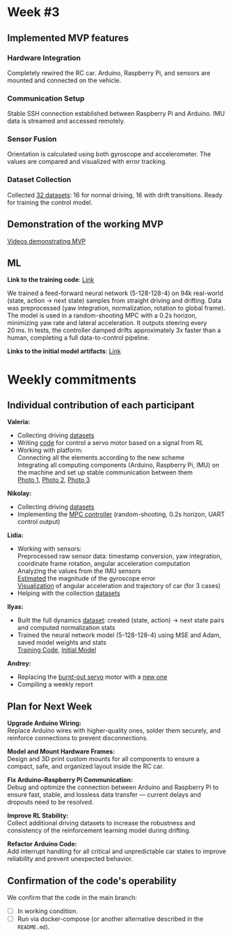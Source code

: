 # **Week #3**

## Implemented MVP features

### **Hardware Integration**
Completely rewired the RC car. Arduino, Raspberry Pi, and sensors are mounted and connected on the vehicle.

### **Communication Setup**
Stable SSH connection established between Raspberry Pi and Arduino. IMU data is streamed and accessed remotely.

### **Sensor Fusion**
Orientation is calculated using both gyroscope and accelerometer. The values are compared and visualized with error tracking.

### **Dataset Collection** 
Collected [32 datasets](https://github.com/IU-Capstone-Project-2025/Autonomous-drift-control/tree/main/old_data): 16 for normal driving, 16 with drift transitions. Ready for training the control model.

## Demonstration of the working MVP

[Videos demonstrating MVP](https://github.com/IU-Capstone-Project-2025/Autonomous-drift-control/blob/main/Robot/IMG_0024.MOV)

## ML

**Link to the training code**: [Link](https://github.com/IU-Capstone-Project-2025/Autonomous-drift-control/blob/main/ML/mvp.ipynb)

We trained a feed-forward neural network (5-128-128-4) on 94k real-world (state, action -> next state) samples from straight driving and drifting. Data was preprocessed (yaw integration, normalization, rotation to global frame). The model is used in a random-shooting MPC with a 0.2s horizon, minimizing yaw rate and lateral acceleration. It outputs steering every 20 ms. In tests, the controller damped drifts approximately 3x faster than a human, completing a full data-to-control pipeline.

**Links to the initial model artifacts**: [Link](https://github.com/IU-Capstone-Project-2025/Autonomous-drift-control/blob/main/ML/dyn_model.pt
)

# Weekly commitments

## Individual contribution of each participant


**Valeria:**
- Collecting driving [datasets](https://github.com/IU-Capstone-Project-2025/Autonomous-drift-control/tree/main/old_data)
- Writing [code](https://github.com/IU-Capstone-Project-2025/Autonomous-drift-control/blob/main/%20Hardware%20integration%20layer/arduino_imu_integration.cpp) for control a servo motor based on a signal from RL  
- Working with platform:  
Connecting all the elements according to the new scheme  
Integrating all computing components (Arduino, Raspberry Pi, IMU) on the machine and set up stable communication between them  
[Photo 1](https://github.com/IU-Capstone-Project-2025/Autonomous-drift-control/blob/main/Robot/System%20Connection%2024.06.jpg), [Photo 2](https://github.com/IU-Capstone-Project-2025/Autonomous-drift-control/blob/main/Robot/Arduino%20Connection%2024.06.jpg), [Photo 3](https://github.com/IU-Capstone-Project-2025/Autonomous-drift-control/blob/main/Robot/Rasberry%20Pi%20Connection%2024.06.jpg)

**Nikolay:**
- Collecting driving [datasets](https://github.com/IU-Capstone-Project-2025/Autonomous-drift-control/tree/main/old_data)
- Implementing the [MPC controller](https://github.com/IU-Capstone-Project-2025/Autonomous-drift-control/commit/9c2aeeef97c427bb94a1aa4f3ba6913ff0463584) (random-shooting, 0.2s horizon, UART control output)

**Lidia:**
- Working with sensors:  
Preprocessed raw sensor data: timestamp conversion, yaw integration, coordinate frame rotation, angular acceleration computation  
Analyzing the values from the IMU sensors  
[Estimated](https://github.com/IU-Capstone-Project-2025/Autonomous-drift-control/blob/main/%20Hardware%20integration%20layer/imu/imu_angle_error.ino) the magnitude of the gyroscope error  
[Visualization](https://github.com/IU-Capstone-Project-2025/Autonomous-drift-control/blob/main/ML/README.md) of angular acceleration and trajectory of car (for 3 cases) 
- Helping with the collection [datasets](https://github.com/IU-Capstone-Project-2025/Autonomous-drift-control/tree/main/old_data)

**Ilyas:**
- Built the full dynamics [dataset](https://github.com/IU-Capstone-Project-2025/Autonomous-drift-control/tree/main/old_data): created (state, action) → next state pairs and computed normalization stats
- Trained the neural network model (5-128-128-4) using MSE and Adam, saved model weights and stats  
[Training Code](https://github.com/IU-Capstone-Project-2025/Autonomous-drift-control/blob/main/ML/mvp.ipynb), [Initial Model](https://github.com/IU-Capstone-Project-2025/Autonomous-drift-control/blob/main/ML/dyn_model.pt
)

**Andrey:**
- Replacing the [burnt-out servo](https://github.com/IU-Capstone-Project-2025/Autonomous-drift-control/blob/main/Robot/Burnt-out%20Servo.jpg) motor with a [new one](https://github.com/IU-Capstone-Project-2025/Autonomous-drift-control/blob/main/Robot/New%20Servo.jpg)
- Сompiling a weekly report


## Plan for Next Week

**Upgrade Arduino Wiring:**  
Replace Arduino wires with higher-quality ones, solder them securely, and reinforce connections to prevent disconnections.

**Model and Mount Hardware Frames:**  
Design and 3D print custom mounts for all components to ensure a compact, safe, and organized layout inside the RC car.

**Fix Arduino–Raspberry Pi Communication:**  
Debug and optimize the connection between Arduino and Raspberry Pi to ensure fast, stable, and lossless data transfer — current delays and dropouts need to be resolved.

**Improve RL Stability:**  
Collect additional driving datasets to increase the robustness and consistency of the reinforcement learning model during drifting.

**Refactor Arduino Code:**  
Add interrupt handling for all critical and unpredictable car states to improve reliability and prevent unexpected behavior.

## Confirmation of the code's operability

We confirm that the code in the main branch:
- [ ] In working condition.
- [ ] Run via docker-compose (or another alternative described in the `README.md`).